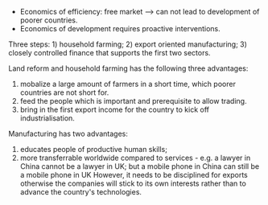 - Economics of efficiency: free market --> can not lead to development of poorer countries.
- Economics of development requires proactive interventions.

Three steps: 1) household farming; 2) export oriented manufacturing; 3) closely controlled finance that supports the first two sectors.

Land reform and household farming has the following three advantages:
1) mobalize a large amount of farmers in a short time, which poorer countries are not short for.
2) feed the people which is important and prerequisite to allow trading.
3) bring in the first export income for the country to kick off industrialisation. 

Manufacturing has two advantages:
1) educates people of productive human skills;
2) more transferrable worldwide compared to services - e.g. a lawyer in China cannot be a lawyer in UK; but a mobile phone in China can still be a mobile phone in UK
However, it needs to be disciplined for exports otherwise the companies will stick to its own interests rather than to advance the country's technologies.

